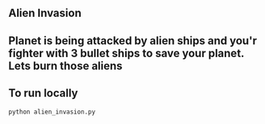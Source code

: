 ## Alien Invasion


## Planet is being attacked by alien ships and you'r fighter with 3 bullet ships to save your planet. Lets burn those aliens


## To run locally 

`python alien_invasion.py`

